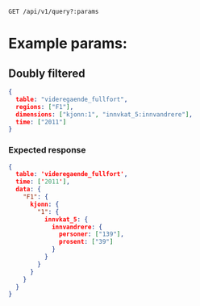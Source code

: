 

`
GET /api/v1/query?:params
`

# Example params:

## Doubly filtered

```json
{
  table: "videregaende_fullfort",
  regions: ["F1"],
  dimensions: ["kjonn:1", "innvkat_5:innvandrere"],
  time: ["2011"]
}
```

### Expected response

```json
{
  table: 'videregaende_fullfort',
  time: ['2011'],
  data: {
    "F1": {
      kjonn: {
        "1": {
          innvkat_5: {
            innvandrere: {
              personer: ["139"],
              prosent: ["39"]
            }
          }
        }
      }
    }
  }
}
```